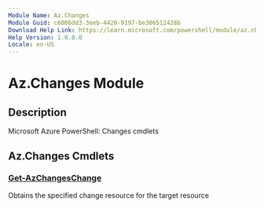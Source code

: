 ```yaml
---
Module Name: Az.Changes
Module Guid: c6086dd3-3eeb-4420-9197-be306512428b
Download Help Link: https://learn.microsoft.com/powershell/module/az.changes
Help Version: 1.0.0.0
Locale: en-US
---
```


# Az.Changes Module
## Description
Microsoft Azure PowerShell: Changes cmdlets

## Az.Changes Cmdlets
### [Get-AzChangesChange](Get-AzChangesChange.md)
Obtains the specified change resource for the target resource

